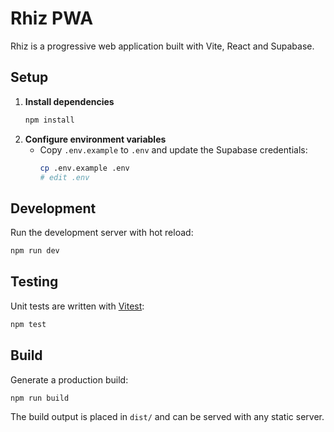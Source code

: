 # Rhiz PWA

Rhiz is a progressive web application built with Vite, React and Supabase.

## Setup

1. **Install dependencies**
   ```bash
   npm install
   ```
2. **Configure environment variables**
   - Copy `.env.example` to `.env` and update the Supabase credentials:
     ```bash
     cp .env.example .env
     # edit .env
     ```

## Development

Run the development server with hot reload:
```bash
npm run dev
```

## Testing

Unit tests are written with [Vitest](https://vitest.dev/):
```bash
npm test
```

## Build

Generate a production build:
```bash
npm run build
```

The build output is placed in `dist/` and can be served with any static server.


